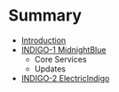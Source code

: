 # Summary

* [Introduction](README.md)
* [INDIGO-1 MidnightBlue](chapter1.md)
   * Core Services
   * Updates
* [INDIGO-2 ElectricIndigo](chapter2.md)

